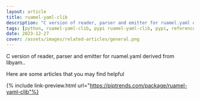 ```yaml
---
layout: article
title: ruamel-yaml-clib
description: "C version of reader, parser and emitter for ruamel.yaml derived from libyam.."
tags: [python, ruamel-yaml-clib, pypi ruamel-yaml-clib, pypi, references]
date: 2023-12-27
cover: /assets/images/related-articles/general.png
---
```


C version of reader, parser and emitter for ruamel.yaml derived from libyam..

Here are some articles that you may find helpful

{% include link-preview.html url="https://piptrends.com/package/ruamel-yaml-clib"%}